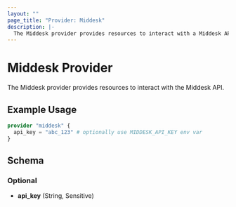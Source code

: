```yaml
---
layout: ""
page_title: "Provider: Middesk"
description: |-
  The Middesk provider provides resources to interact with a Middesk API.
---
```


# Middesk Provider

The Middesk provider provides resources to interact with the Middesk API.

## Example Usage

```terraform
provider "middesk" {
  api_key = "abc_123" # optionally use MIDDESK_API_KEY env var
}
```

## Schema

### Optional

- **api_key** (String, Sensitive)
